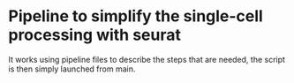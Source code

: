 # Pipeline to simplify the single-cell processing with seurat
It works using pipeline files to describe the steps that are needed, the script is then simply launched from main.
